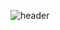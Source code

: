![header](https://capsule-render.vercel.app/api?type=cylinder&color=7f03fc&text=Hi!&desc=This%20page%20is%20my%20github%20profile.%20Welcome%20for%20inviting!&fontColor=000000&height=250&fontSize=115&fontAlign=25&descAlign=60&descAlignY=30)

